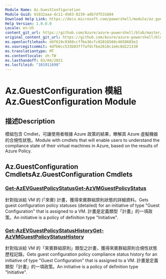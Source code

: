 ```yaml
---
Module Name: Az.GuestConfiguration
Module Guid: 91832aaa-dc11-4583-8239-adb7df531604
Download Help Link: https://docs.microsoft.com/powershell/module/az.guestconfiguration
Help Version: 1.0.0.0
Locale: en-US
content_git_url: https://github.com/Azure/azure-powershell/blob/master/src/GuestConfiguration/GuestConfiguration/help/Az.GuestConfiguration.md
original_content_git_url: https://github.com/Azure/azure-powershell/blob/master/src/GuestConfiguration/GuestConfiguration/help/Az.GuestConfiguration.md
ms.openlocfilehash: d4f619c9360ccffbe36cfc02816560c4658603e2
ms.sourcegitcommit: 4dfb0cc533b83f77afdcfbe2618c1e6c8d221330
ms.translationtype: MT
ms.contentlocale: zh-TW
ms.lasthandoff: 03/04/2021
ms.locfileid: "101911698"
---
```

# <span data-ttu-id="843a0-101">Az.GuestConfiguration 模組</span><span class="sxs-lookup"><span data-stu-id="843a0-101">Az.GuestConfiguration Module</span></span>
## <span data-ttu-id="843a0-102">描述</span><span class="sxs-lookup"><span data-stu-id="843a0-102">Description</span></span>
<span data-ttu-id="843a0-103">模組包含 Cmdlet，可讓使用者根據 Azure 政策的結果，瞭解其 Azure 虛擬機器的合規性狀態。</span><span class="sxs-lookup"><span data-stu-id="843a0-103">Module with cmdlets that will enable users to understand the compliance state of their virtual machines in Azure, based on the results of Azure Policy.</span></span>

## <span data-ttu-id="843a0-104">Az.GuestConfiguration Cmdlets</span><span class="sxs-lookup"><span data-stu-id="843a0-104">Az.GuestConfiguration Cmdlets</span></span>
### [<span data-ttu-id="843a0-105">Get-AzEVGuestPolicyStatus</span><span class="sxs-lookup"><span data-stu-id="843a0-105">Get-AzVMGuestPolicyStatus</span></span>](Get-AzVMGuestPolicyStatus.md)
<span data-ttu-id="843a0-106">針對指派給 VM 的 (「來賓) 計畫，獲得來賓群組原則狀態的詳細資料。</span><span class="sxs-lookup"><span data-stu-id="843a0-106">Gets guest configuration policy statuses (detailed) for an initiative of type "Guest Configuration" that is assigned to a VM.</span></span>
<span data-ttu-id="843a0-107">計畫是定義類型「計畫」的一項政策。</span><span class="sxs-lookup"><span data-stu-id="843a0-107">An initiative is a policy of definition type "Initiative".</span></span>

### [<span data-ttu-id="843a0-108">Get-AzEVGuestPolicyStatusHistory</span><span class="sxs-lookup"><span data-stu-id="843a0-108">Get-AzVMGuestPolicyStatusHistory</span></span>](Get-AzVMGuestPolicyStatusHistory.md)
<span data-ttu-id="843a0-109">針對指派給 VM 的「來賓群組原則」類型之計畫，獲得來賓群組原則合規性狀態歷程記錄。</span><span class="sxs-lookup"><span data-stu-id="843a0-109">Gets guest configuration policy compliance status history for an initiative of type "Guest Configuration" that is assigned to a VM.</span></span>
<span data-ttu-id="843a0-110">計畫是定義類型「計畫」的一項政策。</span><span class="sxs-lookup"><span data-stu-id="843a0-110">An initiative is a policy of definition type "Initiative".</span></span>

